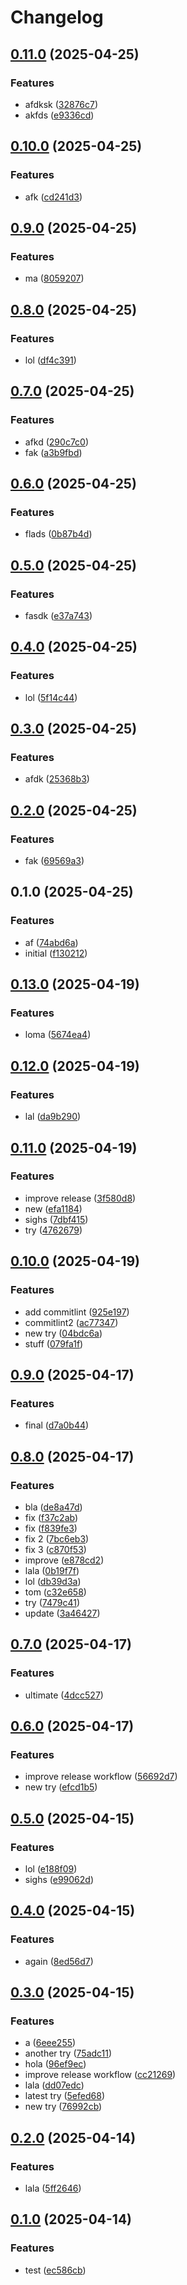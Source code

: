 # Changelog

## [0.11.0](https://github.com/jeangiraldoo/scriptian/compare/v0.10.0...v0.11.0) (2025-04-25)


### Features

* afdksk ([32876c7](https://github.com/jeangiraldoo/scriptian/commit/32876c7d997da46cc757b7e9f12871fde835d9d5))
* akfds ([e9336cd](https://github.com/jeangiraldoo/scriptian/commit/e9336cd117b8d8830b18f1bd4143b796c426ec3c))

## [0.10.0](https://github.com/jeangiraldoo/scriptian/compare/v0.9.0...v0.10.0) (2025-04-25)


### Features

* afk ([cd241d3](https://github.com/jeangiraldoo/scriptian/commit/cd241d38795115bb155f87c64ef68ca2d7ef5c22))

## [0.9.0](https://github.com/jeangiraldoo/scriptian/compare/v0.8.0...v0.9.0) (2025-04-25)


### Features

* ma ([8059207](https://github.com/jeangiraldoo/scriptian/commit/8059207da460172cce9207047d44214d7651a82b))

## [0.8.0](https://github.com/jeangiraldoo/scriptian/compare/v0.7.0...v0.8.0) (2025-04-25)


### Features

* lol ([df4c391](https://github.com/jeangiraldoo/scriptian/commit/df4c391233f28b739aa2df4c0199089e1c3eff30))

## [0.7.0](https://github.com/jeangiraldoo/scriptian/compare/v0.6.0...v0.7.0) (2025-04-25)


### Features

* afkd ([290c7c0](https://github.com/jeangiraldoo/scriptian/commit/290c7c043e09cdde4976f097b0cf54d7e4b5f690))
* fak ([a3b9fbd](https://github.com/jeangiraldoo/scriptian/commit/a3b9fbda864f789924b3a2c552666fce70b65c24))

## [0.6.0](https://github.com/jeangiraldoo/scriptian/compare/v0.5.0...v0.6.0) (2025-04-25)


### Features

* flads ([0b87b4d](https://github.com/jeangiraldoo/scriptian/commit/0b87b4d3ca93880cecb005bc845f4723e3a0126a))

## [0.5.0](https://github.com/jeangiraldoo/scriptian/compare/v0.4.0...v0.5.0) (2025-04-25)


### Features

* fasdk ([e37a743](https://github.com/jeangiraldoo/scriptian/commit/e37a7439d37ff24ce3066efbca1a037f35a01ff8))

## [0.4.0](https://github.com/jeangiraldoo/scriptian/compare/v0.3.0...v0.4.0) (2025-04-25)


### Features

* lol ([5f14c44](https://github.com/jeangiraldoo/scriptian/commit/5f14c44c5a4515539273d66ebaf183d35de4bfb4))

## [0.3.0](https://github.com/jeangiraldoo/scriptian/compare/v0.2.0...v0.3.0) (2025-04-25)


### Features

* afdk ([25368b3](https://github.com/jeangiraldoo/scriptian/commit/25368b3539a8716b8cbd2b9af62d514ed8202bfe))

## [0.2.0](https://github.com/jeangiraldoo/scriptian/compare/v0.1.0...v0.2.0) (2025-04-25)


### Features

* fak ([69569a3](https://github.com/jeangiraldoo/scriptian/commit/69569a32afed55e07b8ede04366ce8511663b9a5))

## 0.1.0 (2025-04-25)


### Features

* af ([74abd6a](https://github.com/jeangiraldoo/scriptian/commit/74abd6a37c32c33c8f91a74cc184126e4cd01daa))
* initial ([f130212](https://github.com/jeangiraldoo/scriptian/commit/f130212040d5075167299b7fcbd395a76662eaf1))

## [0.13.0](https://github.com/jeangiraldoo/scriptian/compare/v0.12.0...v0.13.0) (2025-04-19)


### Features

* loma ([5674ea4](https://github.com/jeangiraldoo/scriptian/commit/5674ea40785f302cbcb43f29ec904975b7d690de))

## [0.12.0](https://github.com/jeangiraldoo/scriptian/compare/v0.11.0...v0.12.0) (2025-04-19)


### Features

* lal ([da9b290](https://github.com/jeangiraldoo/scriptian/commit/da9b2905ea0df7162c28b9bbafd7ce559b37bc65))

## [0.11.0](https://github.com/jeangiraldoo/scriptian/compare/v0.10.0...v0.11.0) (2025-04-19)


### Features

* improve release ([3f580d8](https://github.com/jeangiraldoo/scriptian/commit/3f580d8c357fbb409c778b027fcc264d7c50253d))
* new ([efa1184](https://github.com/jeangiraldoo/scriptian/commit/efa11848279af16a272407e508224ab2fb27f273))
* sighs ([7dbf415](https://github.com/jeangiraldoo/scriptian/commit/7dbf41570d23434a8b06724042a1ff4cc5b86112))
* try ([4762679](https://github.com/jeangiraldoo/scriptian/commit/4762679e7624b36e115b029b71fe0ff8ef2e309b))

## [0.10.0](https://github.com/jeangiraldoo/scriptian/compare/v0.9.0...v0.10.0) (2025-04-19)


### Features

* add commitlint ([925e197](https://github.com/jeangiraldoo/scriptian/commit/925e19751163930cab4bf86d20ecfee9522a6695))
* commitlint2 ([ac77347](https://github.com/jeangiraldoo/scriptian/commit/ac773478faf8c85d280a4ce1df80669ac93d3c35))
* new try ([04bdc6a](https://github.com/jeangiraldoo/scriptian/commit/04bdc6ab8341f250cbb5d85dc673fbee849e81ee))
* stuff ([079fa1f](https://github.com/jeangiraldoo/scriptian/commit/079fa1f200f2dc135e66ab350fab6ff1851c3b4d))

## [0.9.0](https://github.com/jeangiraldoo/scriptian/compare/v0.8.0...v0.9.0) (2025-04-17)


### Features

* final ([d7a0b44](https://github.com/jeangiraldoo/scriptian/commit/d7a0b44617037fefa5f2a18a83d089e496a45768))

## [0.8.0](https://github.com/jeangiraldoo/scriptian/compare/v0.7.0...v0.8.0) (2025-04-17)


### Features

* bla ([de8a47d](https://github.com/jeangiraldoo/scriptian/commit/de8a47dd7f713e8ec9e63e187f6c50a4db0fd805))
* fix ([f37c2ab](https://github.com/jeangiraldoo/scriptian/commit/f37c2ab2f8672d1f18899fddf8c60ff02788e3d8))
* fix ([f839fe3](https://github.com/jeangiraldoo/scriptian/commit/f839fe3d8f0cc3ee44bcc0fe078cb2c329f6e1f8))
* fix 2 ([7bc6eb3](https://github.com/jeangiraldoo/scriptian/commit/7bc6eb3209caab19338ddd5aff9aedd722f8caa7))
* fix 3 ([c870f53](https://github.com/jeangiraldoo/scriptian/commit/c870f53806eeaa80631ab12a723cf06129b40df8))
* improve ([e878cd2](https://github.com/jeangiraldoo/scriptian/commit/e878cd21a0f22b39eb146c9bf42242dabe6df67b))
* lala ([0b19f7f](https://github.com/jeangiraldoo/scriptian/commit/0b19f7fb542e435dd571cf588a7b3afe7f8128fa))
* lol ([db39d3a](https://github.com/jeangiraldoo/scriptian/commit/db39d3adb2e2976212f1dcf926d2c5ed88149e11))
* tom ([c32e658](https://github.com/jeangiraldoo/scriptian/commit/c32e6586947e2cb58f6bb2a98269b693ea73439d))
* try ([7479c41](https://github.com/jeangiraldoo/scriptian/commit/7479c4126f5ffaeb075aa6f51645ac7b151c4af9))
* update ([3a46427](https://github.com/jeangiraldoo/scriptian/commit/3a46427edb8ec348913d13eb44f0f0d11be1dbec))

## [0.7.0](https://github.com/jeangiraldoo/scriptian/compare/v0.6.0...v0.7.0) (2025-04-17)


### Features

* ultimate ([4dcc527](https://github.com/jeangiraldoo/scriptian/commit/4dcc5271cfdf0f8e64a0ff64fee76c126da4785c))

## [0.6.0](https://github.com/jeangiraldoo/scriptian/compare/v0.5.0...v0.6.0) (2025-04-17)


### Features

* improve release workflow ([56692d7](https://github.com/jeangiraldoo/scriptian/commit/56692d7e342c53ac39d8d4752ee7232403228bbc))
* new try ([efcd1b5](https://github.com/jeangiraldoo/scriptian/commit/efcd1b5ef8887b6f2e603e187ed9ec9fd2e3e452))

## [0.5.0](https://github.com/jeangiraldoo/scriptian/compare/v0.4.0...v0.5.0) (2025-04-15)


### Features

* lol ([e188f09](https://github.com/jeangiraldoo/scriptian/commit/e188f09f499c56e795ca0beea5ee0e6267d9a2f1))
* sighs ([e99062d](https://github.com/jeangiraldoo/scriptian/commit/e99062d9e521cbbf72798f07a44d0d00fbfb8d52))

## [0.4.0](https://github.com/jeangiraldoo/scriptian/compare/v0.3.0...v0.4.0) (2025-04-15)


### Features

* again ([8ed56d7](https://github.com/jeangiraldoo/scriptian/commit/8ed56d7aa505a8395d01cd5d9f2ffb4361084dfa))

## [0.3.0](https://github.com/jeangiraldoo/scriptian/compare/v0.2.0...v0.3.0) (2025-04-15)


### Features

* a ([6eee255](https://github.com/jeangiraldoo/scriptian/commit/6eee255ede692e823ed2e0b5ff6423cece6545c7))
* another try ([75adc11](https://github.com/jeangiraldoo/scriptian/commit/75adc115c36a247dcb6162b88b0813040ee6447b))
* hola ([96ef9ec](https://github.com/jeangiraldoo/scriptian/commit/96ef9ec3f2e92f7e1a369c332b251a99a6637300))
* improve release workflow ([cc21269](https://github.com/jeangiraldoo/scriptian/commit/cc21269fa268f2e0f9adee41ba5b7cb2da26924a))
* lala ([dd07edc](https://github.com/jeangiraldoo/scriptian/commit/dd07edc5d840b40476596eece4c66e6179d83db9))
* latest try ([5efed68](https://github.com/jeangiraldoo/scriptian/commit/5efed688262fe47779eadca6d0a40803724f8b8d))
* new try ([76992cb](https://github.com/jeangiraldoo/scriptian/commit/76992cb50b57c48bcd81b56c91395f8f71738980))

## [0.2.0](https://github.com/jeangiraldoo/scriptian/compare/v0.1.0...v0.2.0) (2025-04-14)


### Features

* lala ([5ff2646](https://github.com/jeangiraldoo/scriptian/commit/5ff2646c59674921af2e30d43509871f2b0298cf))

## [0.1.0](https://github.com/jeangiraldoo/scriptian/compare/v0.0.1...v0.1.0) (2025-04-14)


### Features

* test ([ec586cb](https://github.com/jeangiraldoo/scriptian/commit/ec586cb44ee8c6a86e2180159c074c872b460a5a))
